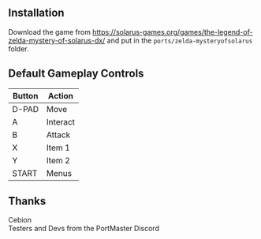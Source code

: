## Installation
Download the game from https://solarus-games.org/games/the-legend-of-zelda-mystery-of-solarus-dx/ and put in the `ports/zelda-mysteryofsolarus` folder.

## Default Gameplay Controls
| Button | Action |
|--|--|
|D-PAD|Move|
|A|Interact|
|B|Attack|
|X|Item 1|
|Y|Item 2|
|START|Menus|

## Thanks
Cebion  
Testers and Devs from the PortMaster Discord  





